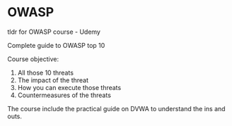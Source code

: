 # OWASP
tldr for OWASP course - Udemy

Complete guide to OWASP top 10

Course objective:

1) All those 10 threats
2) The impact of the threat
3) How you can execute those threats
4) Countermeasures of the threats

The course include the practical guide on DVWA to understand the ins and outs.
